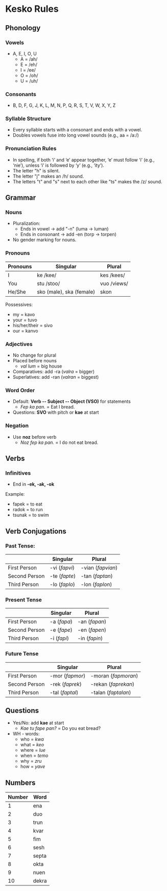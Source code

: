 # Kesko Rules

## Phonology
### Vowels
- A, E, I, O, U
  - A = /ah/
  - E = /eh/
  - I = /ee/
  - O = /oh/
  - U = /uh/ 

### Consonants
- B, D, F, G, J, K, L, M, N, P, Q, R, S, T, V, W, X, Y, Z

### Syllable Structure
- Every syllable starts with a consonant and ends with a vowel.
- Doubles vowels fuse into long vowel sounds (e.g., aa = /a:/)

### Pronunciation Rules
- In spelling, if both ‘i’ and ‘e’ appear together, ‘e’ must follow ‘i’ (e.g., ‘nie’), unless ‘i’ is followed by ‘y’ (e.g., ‘ity’).
- The letter "h" is silent.
- The letter "j" makes an /h/ sound.
- The letters "t" and "s" next to each other like "ts" makes the /z/ sound.

## Grammar
### Nouns
- Pluralization:
  - Ends in vowel → add "-n" (luma → luman)
  - Ends in consonant → add -en (torp → torpen)
- No gender marking for nouns.

### Pronouns
| Pronouns | Singular                 | Plural      |
|----------|--------------------------|-------------|
| I        | ke /kee/                 | kes /kees/  |
| You      | stu /stoo/               | vuo /views/ |
| He/She   | sko (male), ska (female) | skon        |

Possessives:
- my = kavo
- your = tuvo
- his/her/their = sivo
- our = kanvo

### Adjectives
- No change for plural
- Placed before nouns
  - _val lum_ = big house
- Comparatives: add -ra (_valra_ = bigger)
- Superlatives: add -ran (_valran_ = biggest)

### Word Order
- Default: **Verb -- Subject -- Object (VSO)** for statements
  - _Fep ka pan._ = Eat I bread.
- Questions: **SVO** with pitch or **kae** at start

### Negation
- Use **noz** before verb
  - _Noz fep ka pan._ = I do not eat bread. 

## Verbs
### Infinitives
- End in **-ek, -ak, -ok**

Example:
- fapek = to eat
- radok = to run
- tsunak = to swim

## Verb Conjugations
### Past Tense:
|               | Singular                              | Plural                                     |
|---------------|---------------------------------------|--------------------------------------------|
| First Person  | -vi (_fapvi_)                         | -vian (_fapvian_)                          |
| Second Person | -te (_fapte_)                         | -tan (_faptan_)                            |
| Third Person  | -lo (_faplo_)                         | -lon (_faplon_)                            |

### Present Tense
|               | Singular                    | Plural                                     |
|---------------|-----------------------------|--------------------------------------------|
| First Person  | -a (_fapa_)                 | -an (_fapan_)                              |
| Second Person | -e (_fape_)                 | -en (_fapen_)                              |
| Third Person  | -i (_fapi_)                 | -in (_fapin_)                              |

### Future Tense
|               | Singular                            | Plural                                   |
|---------------|-------------------------------------|------------------------------------------|
| First Person  | -mor (_fapmor_)                     | -moran (_fapmoran_)                     |
| Second Person | -rek (_faprek_)                     | -rekan (_faprekan_)                     |
| Third Person  | -tal (_faptal_)                     | -talan (_faptalan_)                     |

## Questions
- Yes/No: add **kae** at start
  - _Kae tu fape pan?_ = Do you eat bread?
- WH - words:
  - who = _kwa_
  - what = _keo_
  - where = _lue_
  - when = _temo_
  - why = _zru_
  - how = _yave_

## Numbers
| Number | Word  |
|--------|-------|
| 1      | ena   |
| 2      | duo   |
| 3      | trun  |
| 4      | kvar  |
| 5      | fim   |
| 6      | sesh  |
| 7      | septa |
| 8      | okta  |
| 9      | nuen  |
| 10     | dekra |
